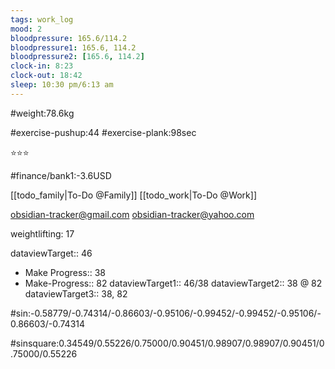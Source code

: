 ```yaml
---
tags: work_log
mood: 2
bloodpressure: 165.6/114.2
bloodpressure1: 165.6, 114.2
bloodpressure2: [165.6, 114.2]
clock-in: 8:23
clock-out: 18:42
sleep: 10:30 pm/6:13 am
---
```


#weight:78.6kg

#exercise-pushup:44
#exercise-plank:98sec


⭐⭐⭐

#finance/bank1:-3.6USD

[[todo_family|To-Do @Family]]
[[todo_work|To-Do @Work]]

obsidian-tracker@gmail.com
obsidian-tracker@yahoo.com

weightlifting: 17

dataviewTarget:: 46
- Make Progress:: 38
- Make-Progress:: 82
dataviewTarget1:: 46/38
dataviewTarget2:: 38 @ 82
dataviewTarget3:: 38, 82

#sin:-0.58779/-0.74314/-0.86603/-0.95106/-0.99452/-0.99452/-0.95106/-0.86603/-0.74314

#sinsquare:0.34549/0.55226/0.75000/0.90451/0.98907/0.98907/0.90451/0.75000/0.55226


